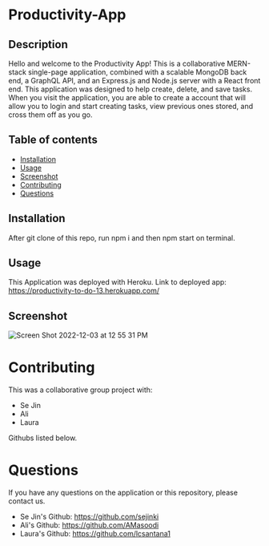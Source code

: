 # Productivity-App

  ## Description
  
  Hello and welcome to the Productivity App! This is a collaborative MERN-stack single-page application, combined with a scalable MongoDB back end, a GraphQL API, and an Express.js and Node.js server with a React front end.
  This application was designed to help create, delete, and save tasks. When you visit the application, you are able to create a account that will allow you to login and start creating tasks, view previous ones stored, and cross them off as you go.
  

  ## Table of contents
  * [Installation](#installation)
  * [Usage](#usage)
  * [Screenshot](#screenshot)
  * [Contributing](#contributing)
  * [Questions](#questions)
  
  
  ## Installation
  
  After git clone of this repo, run npm i and then npm start on terminal.


  ## Usage

This Application was deployed with Heroku. 
Link to deployed app: https://productivity-to-do-13.herokuapp.com/

## Screenshot

![Screen Shot 2022-12-03 at 12 55 31 PM](https://user-images.githubusercontent.com/106941418/205459760-3002cc1e-6f9c-4de1-9266-302a76073068.png)


  # Contributing
  
  This was a collaborative group project with:
  
  - Se Jin
  - Ali
  - Laura

Githubs listed below.


  # Questions
  
  If you have any questions on the application or this repository, please contact us.
  
  - Se Jin's Github: https://github.com/sejinki
  - Ali's Github: https://github.com/AMasoodi
  - Laura's Github: https://github.com/lcsantana1
